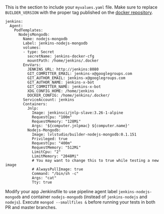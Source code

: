This is the section to include your `myvalues.yaml` file. Make sure to replace `BUILDER_VERSION` with the proper tag published on the [docker repository](https://cloud.docker.com/repository/docker/lvlstudio/builder-nodejs-mongodb).

```
jenkins:
  Agent:
    PodTemplates:
      NodejsMongodb:
        Name: nodejs-mongodb
        Label: jenkins-nodejs-mongodb
        volumes:
        - type: Secret
          secretName: jenkins-docker-cfg
          mountPath: /home/jenkins/.docker
        EnvVars:
          JENKINS_URL: http://jenkins:8080
          GIT_COMMITTER_EMAIL: jenkins-x@googlegroups.com
          GIT_AUTHOR_EMAIL: jenkins-x@googlegroups.com
          GIT_AUTHOR_NAME: jenkins-x-bot
          GIT_COMMITTER_NAME: jenkins-x-bot
          XDG_CONFIG_HOME: /home/jenkins
          DOCKER_CONFIG: /home/jenkins/.docker/
        ServiceAccount: jenkins
        Containers:
          Jnlp:
            Image: jenkinsci/jnlp-slave:3.26-1-alpine
            RequestCpu: "100m"
            RequestMemory: "128Mi"
            Args: '${computer.jnlpmac} ${computer.name}'
          Nodejs-Mongodb:
            Image: lvlstudio/builder-nodejs-mongodb:0.1.151
            Privileged: true
            RequestCpu: "400m"
            RequestMemory: "512Mi"
            LimitCpu: "2"
            LimitMemory: "2048Mi"
            # You may want to change this to true while testing a new image
            # AlwaysPullImage: true            
            Command: "/bin/sh -c"
            Args: "cat"
            Tty: true
```

Modify your app Jenkinsfile to use pipeline agent label `jenkins-nodejs-mongodb` and container `nodejs-mongodb` (instead of `jenkins-nodejs` and `nodejs`). 
Execute `mongod --smallfiles &` before running your tests in both PR and master branches.
